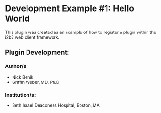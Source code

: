 # Development Example #1: Hello World
This plugin was created as an example of how to register a plugin within the i2b2 web client framework.

## Plugin Development: 
### Author/s: 
* Nick Benik
* Griffin Weber, MD, Ph.D

### Institution/s:
* Beth Israel Deaconess Hospital, Boston, MA